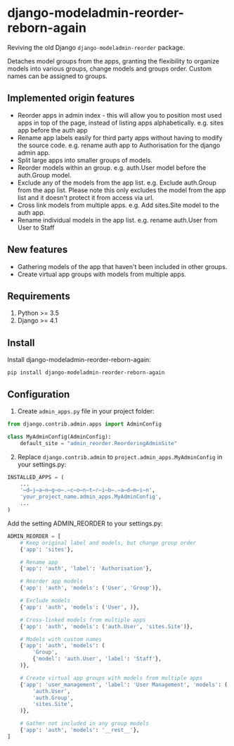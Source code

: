 # django-modeladmin-reorder-reborn-again

Reviving the old Django `django-modeladmin-reorder` package.

Detaches model groups from the apps, granting the flexibility to organize models
into various groups, change models and groups order.
Custom names can be assigned to groups.

## Implemented origin features

* Reorder apps in admin index - this will allow you to position most used apps in top of the page, instead of listing apps alphabetically. e.g. sites app before the auth app
* Rename app labels easily for third party apps without having to modify the source code. e.g. rename auth app to Authorisation for the django admin app.
* Split large apps into smaller groups of models.
* Reorder models within an group. e.g. auth.User model before the auth.Group model.
* Exclude any of the models from the app list. e.g. Exclude auth.Group from the app list. Please note this only excludes the model from the app list and it doesn't protect it from access via url.
* Cross link models from multiple apps. e.g. Add sites.Site model to the auth app.
* Rename individual models in the app list. e.g. rename auth.User from User to Staff

## New features

* Gathering models of the app that haven't been included in other groups.
* Create virtual app groups with models from multiple apps.

## Requirements

1. Python >= 3.5
2. Django >= 4.1

## Install

Install django-modeladmin-reorder-reborn-again:

`pip install django-modeladmin-reorder-reborn-again`

## Configuration

1. Create `admin_apps.py` file in your project folder:

```python
from django.contrib.admin.apps import AdminConfig

class MyAdminConfig(AdminConfig):
    default_site = "admin_reorder.ReorderingAdminSite"
```

2. Replace `django.contrib.admin` to `project.admin_apps.MyAdminConfig`
in your settings.py:

```python
INSTALLED_APPS = (
    ...
    '̶d̶j̶a̶n̶g̶o̶.̶c̶o̶n̶t̶r̶i̶b̶.̶a̶d̶m̶i̶n',
    'your_project_name.admin_apps.MyAdminConfig',
    ...
)
```

Add the setting ADMIN_REORDER to your settings.py:

```python
ADMIN_REORDER = [
    # Keep original label and models, but change group order
    {'app': 'sites'},

    # Rename app
    {'app': 'auth', 'label': 'Authorisation'},

    # Reorder app models
    {'app': 'auth', 'models': ('User', 'Group')},

    # Exclude models
    {'app': 'auth', 'models': ('User', )},

    # Cross-linked models from multiple apps
    {'app': 'auth', 'models': ('auth.User', 'sites.Site')},

    # Models with custom names
    {'app': 'auth', 'models': (
        'Group',
        {'model': 'auth.User', 'label': 'Staff'},
    )},

    # Create virtual app groups with models from multiple apps
    {'app': 'user_management', 'label': 'User Management', 'models': (
        'auth.User',
        'auth.Group',
        'sites.Site',
    )},

    # Gather not included in any group models
    {'app': 'auth', 'models': '__rest__'},
]
```
